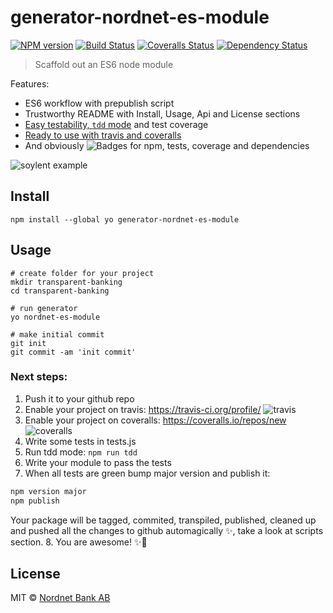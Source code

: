 # generator-nordnet-es-module

[![NPM version][npm-image]][npm-url]
[![Build Status][travis-image]][travis-url]
[![Coveralls Status][coveralls-image]][coveralls-url]
[![Dependency Status][depstat-image]][depstat-url]

> Scaffold out an ES6 node module

Features:

* ES6 workflow with prepublish script
* Trustworthy README with Install, Usage, Api and License sections
* [Easy testability, `tdd` mode][tdd] and test coverage
* [Ready to use with travis and coveralls](#next-steps)
* And obviously ![Badges][badges] for npm, tests, coverage and dependencies

[tdd]: https://iamstarkov.com/start-with-testing/
[badges]: https://img.shields.io/badge/with-badges-brightgreen.svg?style=flat-square

![soylent example](http://i.imgur.com/10C4sIn.png)

## Install

    npm install --global yo generator-nordnet-es-module

## Usage

    # create folder for your project
    mkdir transparent-banking
    cd transparent-banking

    # run generator
    yo nordnet-es-module

    # make initial commit
    git init
    git commit -am 'init commit'


### Next steps:

1. Push it to your github repo
2. Enable your project on travis: https://travis-ci.org/profile/
  ![travis](http://i.imgur.com/mN4EvhC.png)
3. Enable your project on coveralls: https://coveralls.io/repos/new
  ![coveralls](http://i.imgur.com/ApfXMLl.png)
4. Write some tests in tests.js
5. Run tdd mode: `npm run tdd`
6. Write your module to pass the tests
7. When all tests are green bump major version and publish it:
  ```js
  npm version major
  npm publish
  ```
  Your package will be tagged, commited, transpiled, published, cleaned up and pushed all the changes to github automagically ✨, take a look at scripts section.
8. You are awesome! ✨💫

## License

MIT © [Nordnet Bank AB](https://www.nordnet.se/)

[npm-url]: https://npmjs.org/package/generator-nordnet-es-module
[npm-image]: https://img.shields.io/npm/v/generator-nordnet-es-module.svg?style=flat-square

[travis-url]: https://travis-ci.org/nordnet/generator-nordnet-es-module
[travis-image]: https://img.shields.io/travis/nordnet/generator-nordnet-es-module.svg?style=flat-square

[coveralls-url]: https://coveralls.io/r/nordnet/generator-nordnet-es-module
[coveralls-image]: https://img.shields.io/coveralls/nordnet/generator-nordnet-es-module.svg?style=flat-square

[depstat-url]: https://david-dm.org/nordnet/generator-nordnet-es-module
[depstat-image]: https://david-dm.org/nordnet/generator-nordnet-es-module.svg?style=flat-square
